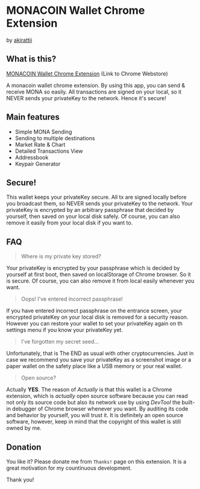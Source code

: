 # MONACOIN Wallet Chrome Extension 
  
  by [akirattii](https://plus.google.com/+AkiraTanakaakirattii)

## What is this?

[MONACOIN Wallet Chrome Extension](https://chrome.google.com/webstore/detail/monacoin-wallet/hmnjehjpacckpbfmnahopekeflohimai) (Link to Chrome Webstore)  
  
A monacoin wallet chrome extension.
By using this app, you can send & receive MONA so easily.
All transactions are signed on your local, so it NEVER sends your privateKey to the network. Hence it's secure!


## Main features

- Simple MONA Sending
- Sending to multiple destinations
- Market Rate & Chart
- Detailed Transactions View 
- Addressbook
- Keypair Generator


## Secure!

This wallet keeps your privateKey secure.
All tx are signed locally before you broadcast them, so NEVER sends your privateKey to the network.
Your privateKey is encrypted by an arbitrary passphrase that decided by yourself, then saved on your local disk safely. Of course, you can also remove it easily from your local disk if you want to.


## FAQ

> Where is my private key stored?

Your privateKey is encrypted by your passphrase which is decided by yourself at first boot, then saved on localStorage of Chrome browser. So it is secure. Of course, you can also remove it from local easily whenever you want.

> Oops! I've entered incorrect passphrase!

If you have entered incorrect passphrase on the entrance screen, your encrypted privateKey on your local disk is removed for a security reason. However you can restore your wallet to set your privateKey again on th settings menu if you know your privateKey yet.

> I've forgotten my secret seed...

Unfortunately, that is The END as usual with other cryptocurrencies. Just in case we recommend you save your privateKey as a screenshot image or a paper wallet on the safety place like a USB memory or your real wallet.

> Open source?

Actually **YES**. The reason of *Actually* is that this wallet is a Chrome extension, which is *actually* open source software because you can read not only its source code but also its network use by using *DevTool* the built-in debugger of Chrome browser whenever you want. By auditing its code and behavior by yourself, you will trust it. It is definitely an open source software, however, keep in mind that the copyright of this wallet is still owned by me. 

## Donation

You like it? Please donate me from `Thanks!` page on this extension. It is a great motivation for my countinuous development. 
  
Thank you!
